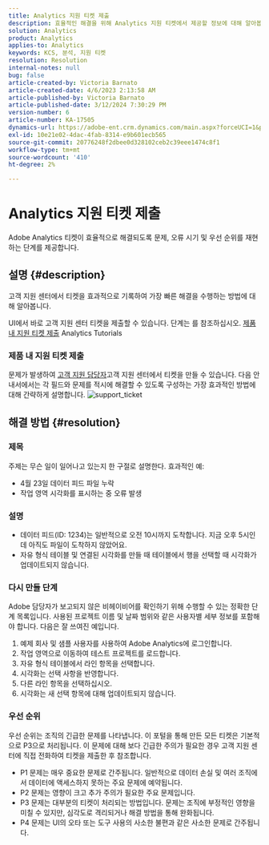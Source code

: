 ```yaml
---
title: Analytics 지원 티켓 제출
description: 효율적인 해결을 위해 Analytics 지원 티켓에서 제공할 정보에 대해 알아봅니다.
solution: Analytics
product: Analytics
applies-to: Analytics
keywords: KCS, 분석, 지원 티켓
resolution: Resolution
internal-notes: null
bug: false
article-created-by: Victoria Barnato
article-created-date: 4/6/2023 2:13:58 AM
article-published-by: Victoria Barnato
article-published-date: 3/12/2024 7:30:29 PM
version-number: 6
article-number: KA-17505
dynamics-url: https://adobe-ent.crm.dynamics.com/main.aspx?forceUCI=1&pagetype=entityrecord&etn=knowledgearticle&id=648fd6aa-20d4-ed11-a7c7-6045bd006295
exl-id: 10e21e02-4dac-4fab-8314-e9b601ecb565
source-git-commit: 20776248f2dbee0d328102ceb2c39eee1474c8f1
workflow-type: tm+mt
source-wordcount: '410'
ht-degree: 2%

---
```


# Analytics 지원 티켓 제출


Adobe Analytics 티켓이 효율적으로 해결되도록 문제, 오류 시기 및 우선 순위를 재현하는 단계를 제공합니다.

## 설명 {#description}


고객 지원 센터에서 티켓을 효과적으로 기록하여 가장 빠른 해결을 수행하는 방법에 대해 알아봅니다.

UI에서 바로 고객 지원 센터 티켓을 제출할 수 있습니다. 단계는 를 참조하십시오. [제품 내 지원 티켓 제출](https://experienceleague.adobe.com/docs/analytics-learn/tutorials/intro-to-analytics/getting-help/in-product-support-ticket-submission.html) Analytics Tutorials

### 제품 내 지원 티켓 제출

문제가 발생하여 [고객 지원 담당자](https://helpx.adobe.com/kr/experience-cloud/supported-users.html)고객 지원 센터에서 티켓을 만들 수 있습니다. 다음 안내서에서는 각 필드와 문제를 적시에 해결할 수 있도록 구성하는 가장 효과적인 방법에 대해 간략하게 설명합니다.
![support_ticket](https://helpx.adobe.com/content/dam/help/en/analytics/kb/submitting-an-analytics-support-ticket/jcr:content/main-pars/image/support_ticket.png "support_ticket")

## 해결 방법 {#resolution}


### 제목

주제는 무슨 일이 일어나고 있는지 한 구절로 설명한다. 효과적인 예:

- 4월 23일 데이터 피드 파일 누락
- 작업 영역 시각화를 표시하는 중 오류 발생


### 설명

- 데이터 피드(ID: 1234)는 일반적으로 오전 10시까지 도착합니다. 지금 오후 5시인데 아직도 파일이 도착하지 않았어요.
- 자유 형식 테이블 및 연결된 시각화를 만들 때 테이블에서 행을 선택할 때 시각화가 업데이트되지 않습니다.


### 다시 만들 단계

Adobe 담당자가 보고되지 않은 비헤이비어를 확인하기 위해 수행할 수 있는 정확한 단계 목록입니다. 사용된 프로젝트 이름 및 날짜 범위와 같은 사용자별 세부 정보를 포함해야 합니다. 다음은 잘 쓰여진 예입니다.

1. 예제 회사 및 샘플 사용자를 사용하여 Adobe Analytics에 로그인합니다.
2. 작업 영역으로 이동하여 테스트 프로젝트를 로드합니다.
3. 자유 형식 테이블에서 라인 항목을 선택합니다.
4. 시각화는 선택 사항을 반영합니다.
5. 다른 라인 항목을 선택하십시오.
6. 시각화는 새 선택 항목에 대해 업데이트되지 않습니다.


### 우선 순위

우선 순위는 조직의 긴급한 문제를 나타냅니다. 이 포털을 통해 만든 모든 티켓은 기본적으로 P3으로 처리됩니다. 이 문제에 대해 보다 긴급한 주의가 필요한 경우 고객 지원 센터에 직접 전화하여 티켓을 제출한 후 참조합니다.

- P1 문제는 매우 중요한 문제로 간주됩니다. 일반적으로 데이터 손실 및 여러 조직에서 데이터에 액세스하지 못하는 주요 문제에 예약됩니다.
- P2 문제는 영향이 크고 추가 주의가 필요한 주요 문제입니다.
- P3 문제는 대부분의 티켓이 처리되는 방법입니다. 문제는 조직에 부정적인 영향을 미칠 수 있지만, 심각도로 격리되거나 해결 방법을 통해 완화됩니다.
- P4 문제는 UI의 오타 또는 도구 사용의 사소한 불편과 같은 사소한 문제로 간주됩니다.

<br>
